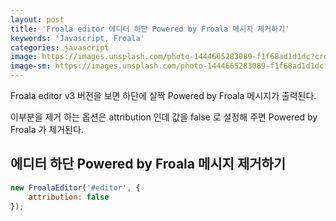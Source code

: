 ```yaml
---
layout: post
title: 'Froala editor 에디터 하단 Powered by Froala 메시지 제거하기'
keywords: 'Javascript, Froala'
categories: javascript
image: https://images.unsplash.com/photo-1444665283089-f1f68ad1d1dc?crop=entropy&cs=tinysrgb&fit=crop&fm=jpg&h=1200&ixid=eyJhcHBfaWQiOjF9&ixlib=rb-1.2.1&q=80&w=2000
image-sm: https://images.unsplash.com/photo-1444665283089-f1f68ad1d1dc?crop=entropy&cs=tinysrgb&fit=crop&fm=jpg&h=1200&ixid=eyJhcHBfaWQiOjF9&ixlib=rb-1.2.1&q=80&w=2000
---
```


Froala editor v3 버전을 보면 하단에 살짝 Powered by Froala 메시지가 출력된다.

이부분을 제거 하는 옵션은 attribution 인데 값을 false 로 설정해 주면 Powered by Froala 가 제거된다.

## 에디터 하단 Powered by Froala 메시지 제거하기

```js
new FroalaEditor('#editor', {
    attribution: false
});
```
